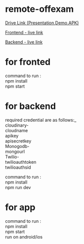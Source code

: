 # remote-offexam

[Drive Link (Presentation,Demo,APK)](https://drive.google.com/drive/folders/1q6HaLUyF_4Pi2-s8PLVlBb9YNP5j7NUY?usp=sharing)

[Frontend - live link](https://remote-offexam-frontend.netlify.app/)

[Backend - live link](https://remote-offexam-backend.herokuapp.com)


# for fronted

command to run : 
</br>
npm install
</br>
npm start
</br>


# for backend
required credential are as follows:_
</br>
cloudinary-
</br>
    cloudname
    </br>
    apikey
    </br>
    apisecretkey
    </br>
Monogodb-
</br>
    mongourl
    </br>
Twilio-
</br>
    twilioauthtoken
    </br>
    twilioauthsid
    </br>

command to run : 
</br>
npm install
</br>
npm run dev
</br>

# for app
command to run :
</br> 
npm install
</br>
npm start
</br>
run on android/ios
</br>

